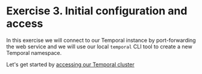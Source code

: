 # Exercise 3. Initial configuration and access

In this exercise we will connect to our Temporal instance by port-forwarding the web service and we will use our local `temporal` CLI tool to create a new Temporal namespace.

Let's get started by [accessing our Temporal cluster](./2.1.Exploring-Temporal’s-architecture-and-required-services.md)
